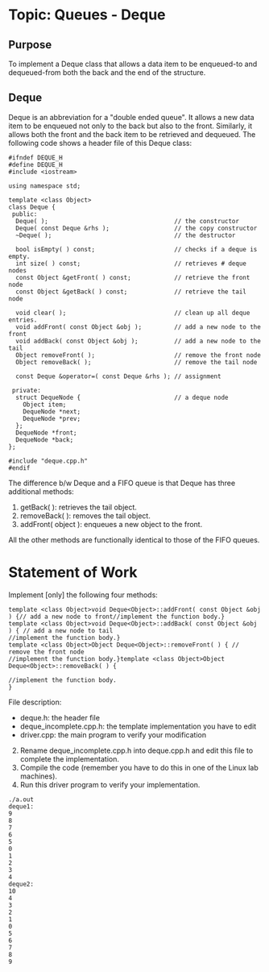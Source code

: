 # Topic: Queues - Deque

## Purpose
To implement a Deque class that allows a data item to be enqueued-to and dequeued-from both the back and the end of the structure. 

## Deque
Deque is an abbreviation for a "double ended queue". It allows a new data item to be enqueued not only to the back but also to the front. Similarly, it allows both the front and the back item to be retrieved and dequeued. The following code shows a header file of this Deque class:

```
#ifndef DEQUE_H
#define DEQUE_H
#include <iostream>

using namespace std;

template <class Object>
class Deque {
 public:
  Deque( );                                   // the constructor
  Deque( const Deque &rhs );                  // the copy constructor
  ~Deque( );                                  // the destructor

  bool isEmpty( ) const;                      // checks if a deque is empty.
  int size( ) const;                          // retrieves # deque nodes
  const Object &getFront( ) const;            // retrieve the front node
  const Object &getBack( ) const;             // retrieve the tail node

  void clear( );                              // clean up all deque entries.
  void addFront( const Object &obj );         // add a new node to the front
  void addBack( const Object &obj );          // add a new node to the tail
  Object removeFront( );                      // remove the front node
  Object removeBack( );                       // remove the tail node

  const Deque &operator=( const Deque &rhs ); // assignment

 private:
  struct DequeNode {                          // a deque node
    Object item;
    DequeNode *next;
    DequeNode *prev;
  };
  DequeNode *front;
  DequeNode *back;
};

#include "deque.cpp.h"
#endif
```

The difference b/w Deque and a FIFO queue is that Deque has three additional methods:

1. getBack( ): retrieves the tail object.
2. removeBack( ): removes the tail object.
3. addFront( object ): enqueues a new object to the front.

All the other methods are functionally identical to those of the FIFO queues.

# Statement of Work

Implement [only] the following four methods:
```
template <class Object>void Deque<Object>::addFront( const Object &obj ) {// add a new node to front//implement the function body.}
template <class Object>void Deque<Object>::addBack( const Object &obj ) { // add a new node to tail
//implement the function body.}
template <class Object>Object Deque<Object>::removeFront( ) { // remove the front node
//implement the function body.}template <class Object>Object Deque<Object>::removeBack( ) { 

//implement the function body.
} 
```

File description: 
* deque.h: the header file
* deque_incomplete.cpp.h: the template implementation you have to edit
* driver.cpp: the main program to verify your modification
2. Rename deque_incomplete.cpp.h into deque.cpp.h and edit this file to complete the implementation.
3. Compile the code (remember you have to do this in one of the Linux lab machines). 
4. Run this driver program to verify your implementation. 

```
./a.out
deque1: 
9
8
7
6
5
0
1
2
3
4
deque2: 
10
4
3
2
1
0
5
6
7
8
9
```
